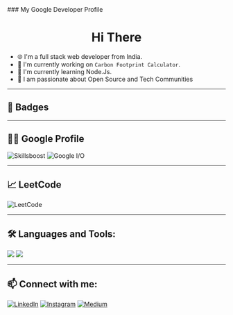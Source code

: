 <!--
**mohdsarfraz08/Mohdsarfraz08** is a ✨ _special_ ✨ repository because its `README.md` (this file) appears on your GitHub profile.

Here are some ideas to get you started:

- 🔭 I’m currently working on ...
- 🌱 I’m currently learning ...
- 👯 I’m looking to collaborate on ...
- 🤔 I’m looking for help with ...
- 💬 Ask me about ...
- 📫 How to reach me: ...
- 😄 Pronouns: ...
- ⚡ Fun fact: ...
-->### My Google Developer Profile

<h1 align="center">Hi There</h1>

- 🌐 I'm a full stack web developer from India.
- 🚀 I'm currently working on `Carbon Footprint Calculator`.
- 🌱 I'm currently learning Node.Js.
- 💬 I am passionate about Open Source and Tech Communities

---

## 🏅 Badges

---

## 👨‍💻 Google Profile

<!-- Add icons as image links -->
![Skillsboost](https://developers.google.com/static/profile/badges/skillsboost/earned-badge/badge.svg)
![Google I/O](https://developers.google.com/static/profile/badges/events/io/2025/registered/badge.svg)

---

## 📈 LeetCode

![LeetCode](https://leetcard.jacoblin.cool/yourusername?theme=dark&font=Baloo+Bhai&extension=activity)

---

## 🛠️ Languages and Tools:

<p align="left">
  <img src="https://img.shields.io/badge/Angular-DD0031?style=for-the-badge&logo=angular&logoColor=white"/>
  <img src="https://img.shields.io/badge/Node.js-339933?style=for-the-badge&logo=nodedotjs&logoColor=white"/>
  <!-- Add more icons using shields.io or simple image links -->
</p>

---

## 📫 Connect with me:

[![LinkedIn](https://img.shields.io/badge/LinkedIn-blue?style=for-the-badge&logo=linkedin&logoColor=white)](#)
[![Instagram](https://img.shields.io/badge/Instagram-pink?style=for-the-badge&logo=instagram&logoColor=white)](#)
[![Medium](https://img.shields.io/badge/Medium-black?style=for-the-badge&logo=medium&logoColor=white)](#)
